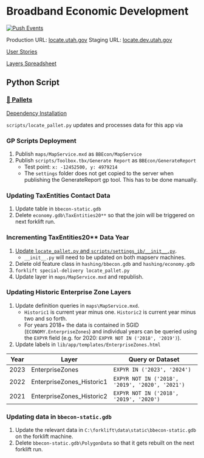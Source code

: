 # Broadband Economic Development

[![Push Events](https://github.com/agrc/locate/actions/workflows/push.yml/badge.svg)](https://github.com/agrc/locate/actions/workflows/push.yml)

Production URL: [locate.utah.gov](https://locate.utah.gov)
Staging URL: [locate.dev.utah.gov](https://locate.dev.utah.gov)

[User Stories](https://docs.google.com/a/utah.gov/document/d/1OsXuQaPs9DkRke6lsi1HiD7dWLRLVjrcKL1rO51KuQk/edit)

[Layers Spreadsheet](https://docs.google.com/a/utah.gov/spreadsheets/d/1CqW3iXKG36D5Hd9m2gOqUtbJC44PWFsySogWJ49sjSE/edit#gid=0)

## Python Script

### [🚜 Pallets](https://github.com/agrc/forklift)

[Dependency Installation](/scripts/readme.md)

`scripts/locate_pallet.py` updates and processes data for this app via

### GP Scripts Deployment

1. Publish `maps/MapService.mxd` as `BBEcon/MapService`
1. Publish `scripts/Toolbox.tbx/Generate Report` as `BBEcon/GenerateReport`
    - Test point: `x: -12452500, y: 4979214`
    - The `settings` folder does not get copied to the server when publishing the GenerateReport gp tool. This has to be done manually.

### Updating TaxEntities Contact Data

1. Update table in `bbecon-static.gdb`
1. Delete `economy.gdb\TaxEntities20**` so that the join will be triggered on next forklift run.

### Incrementing TaxEntities20** Data Year

1. [Update `locate_pallet.py` and `scripts/settings_ib/__init__.py`](https://github.com/agrc/locate/commit/675fe46ae5c358d961fd5933ce925043c7d860b1).
    - `__init__.py` will need to be updated on both mapserv machines.
1. Delete old feature class in `hashing/bbecon.gdb` and `hashing/economy.gdb`
1. `forklift special-delivery locate_pallet.py`
1. Update layer in `maps/MapService.mxd` and republish.

### Updating Historic Enterprise Zone Layers

1. Update definition queries in `maps\MapService.mxd`.
    - `Historic1` is current year minus one. `Historic2` is current year minus two and so forth.
    - For years 2018+ the data is contained in SGID (`ECONOMY.EnterpriseZones`) and individual years can be queried using the `EXPYR` field (e.g. for 2020: `EXPYR NOT IN ('2018', '2019')`).
1. Update labels in `lib/app/templates/EnterpriseZones.html`

| Year | Layer                     | Query or Dataset                                |
|------|---------------------------|-------------------------------------------------|
| 2023 | EnterpriseZones           | `EXPYR IN ('2023', '2024')`                     |
| 2022 | EnterpriseZones_Historic1 | `EXPYR NOT IN ('2018', '2019', '2020', '2021')` |
| 2021 | EnterpriseZones_Historic2 | `EXPYR NOT IN ('2018', '2019', '2020')`         |

### Updating data in `bbecon-static.gdb`

1. Update the relevant data in `C:\forklift\data\static\bbecon-static.gdb` on the forklift machine.
1. Delete `bbecon-static.gdb\PolygonData` so that it gets rebuilt on the next forklift run.
